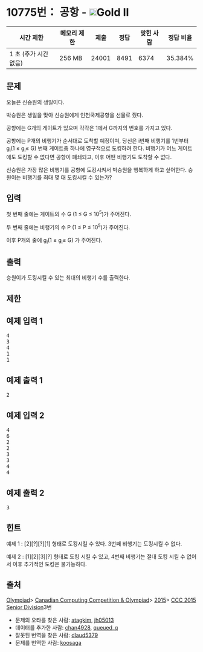 # 10775번： 공항 - <img src="https://static.solved.ac/tier_small/14.svg" style="height:20px" />Gold II

| 시간 제한 | 메모리 제한 | 제출 | 정답 | 맞힌 사람 | 정답 비율 |
| --- | --- | --- | --- | --- | --- |
| 1 초 (추가 시간 없음) | 256 MB | 24001 | 8491 | 6374 | 35.384% |

## 문제

오늘은 신승원의 생일이다.

박승원은 생일을 맞아 신승원에게 인천국제공항을 선물로 줬다.

공항에는 G개의 게이트가 있으며 각각은 1에서 G까지의 번호를 가지고 있다.

공항에는 P개의 비행기가 순서대로 도착할 예정이며, 당신은 i번째 비행기를 1번부터 g<sub>i</sub>(1 ≤ g<sub>i</sub>≤ G) 번째 게이트중 하나에 영구적으로 도킹하려 한다. 비행기가 어느 게이트에도 도킹할 수 없다면 공항이 폐쇄되고, 이후 어떤 비행기도 도착할 수 없다.

신승원은 가장 많은 비행기를 공항에 도킹시켜서 박승원을 행복하게 하고 싶어한다. 승원이는 비행기를 최대 몇 대 도킹시킬 수 있는가?

## 입력

첫 번째 줄에는 게이트의 수 G (1 ≤ G ≤ 10<sup>5</sup>)가 주어진다.

두 번째 줄에는 비행기의 수 P (1 ≤ P ≤ 10<sup>5</sup>)가 주어진다.

이후 P개의 줄에 g<sub>i</sub>(1 ≤ g<sub>i</sub>≤ G) 가 주어진다.

## 출력

승원이가 도킹시킬 수 있는 최대의 비행기 수를 출력한다.

## 제한

## 예제 입력 1

<pre>4
3
4
1
1
</pre>
## 예제 출력 1

<pre>2
</pre>
## 예제 입력 2

<pre>4
6
2
2
3
3
4
4
</pre>
## 예제 출력 2

<pre>3
</pre>
## 힌트

예제 1 : [2][?][?][1] 형태로 도킹시킬 수 있다. 3번째 비행기는 도킹시킬 수 없다.

예제 2 : [1][2][3][?] 형태로 도킹 시킬 수 있고, 4번째 비행기는 절대 도킹 시킬 수 없어서 이후 추가적인 도킹은 불가능하다.



## 출처

[Olympiad](/category/2)> [Canadian Computing Competition & Olympiad](/category/173)> [2015](/category/315)> [CCC 2015 Senior Division](/category/detail/1345)3번

- 문제의 오타를 찾은 사람: [atagkim](/user/atagkim), [jh05013](/user/jh05013)
- 데이터를 추가한 사람: [chan4928](/user/chan4928), [queued_q](/user/queued_q)
- 잘못된 번역을 찾은 사람: [dlaud5379](/user/dlaud5379)
- 문제를 번역한 사람: [koosaga](/user/koosaga)
